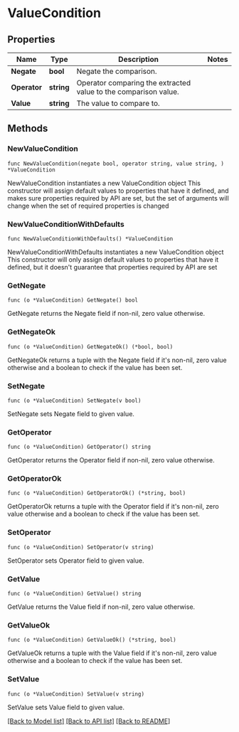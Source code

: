 # ValueCondition

## Properties

Name | Type | Description | Notes
------------ | ------------- | ------------- | -------------
**Negate** | **bool** | Negate the comparison. | 
**Operator** | **string** | Operator comparing the extracted value to the comparison value. | 
**Value** | **string** | The value to compare to. | 

## Methods

### NewValueCondition

`func NewValueCondition(negate bool, operator string, value string, ) *ValueCondition`

NewValueCondition instantiates a new ValueCondition object
This constructor will assign default values to properties that have it defined,
and makes sure properties required by API are set, but the set of arguments
will change when the set of required properties is changed

### NewValueConditionWithDefaults

`func NewValueConditionWithDefaults() *ValueCondition`

NewValueConditionWithDefaults instantiates a new ValueCondition object
This constructor will only assign default values to properties that have it defined,
but it doesn't guarantee that properties required by API are set

### GetNegate

`func (o *ValueCondition) GetNegate() bool`

GetNegate returns the Negate field if non-nil, zero value otherwise.

### GetNegateOk

`func (o *ValueCondition) GetNegateOk() (*bool, bool)`

GetNegateOk returns a tuple with the Negate field if it's non-nil, zero value otherwise
and a boolean to check if the value has been set.

### SetNegate

`func (o *ValueCondition) SetNegate(v bool)`

SetNegate sets Negate field to given value.


### GetOperator

`func (o *ValueCondition) GetOperator() string`

GetOperator returns the Operator field if non-nil, zero value otherwise.

### GetOperatorOk

`func (o *ValueCondition) GetOperatorOk() (*string, bool)`

GetOperatorOk returns a tuple with the Operator field if it's non-nil, zero value otherwise
and a boolean to check if the value has been set.

### SetOperator

`func (o *ValueCondition) SetOperator(v string)`

SetOperator sets Operator field to given value.


### GetValue

`func (o *ValueCondition) GetValue() string`

GetValue returns the Value field if non-nil, zero value otherwise.

### GetValueOk

`func (o *ValueCondition) GetValueOk() (*string, bool)`

GetValueOk returns a tuple with the Value field if it's non-nil, zero value otherwise
and a boolean to check if the value has been set.

### SetValue

`func (o *ValueCondition) SetValue(v string)`

SetValue sets Value field to given value.



[[Back to Model list]](../README.md#documentation-for-models) [[Back to API list]](../README.md#documentation-for-api-endpoints) [[Back to README]](../README.md)


